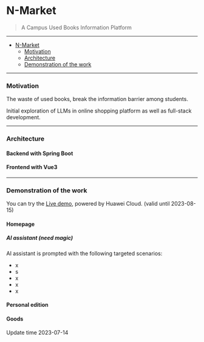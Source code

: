 # N-Market 
> A Campus Used Books Information Platform
---
- [N-Market](#n-market)
   - [Motivation](#motivation)
   - [Architecture](#architecture)
   - [Demonstration of the work](#demonstration-of-the-work)
---

### Motivation

The waste of used books, break the information barrier among students.

Initial exploration of LLMs in online shopping platform as well as full-stack development.

---
### Architecture
#### Backend with Spring Boot
#### Frontend with Vue3

---
### Demonstration of the work
You can try the [Live demo](http://124.71.159.90/home), powered by Huawei Cloud. (valid until 2023-08-15)
#### Homepage
##### AI assistant (need magic)
AI assistant is prompted with the following targeted scenarios:
  - x
  - s
  - x
  - x
  - x
#### Personal edition
#### Goods


Update time 2023-07-14

